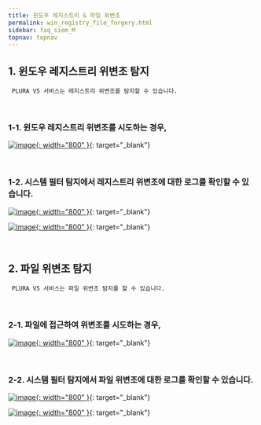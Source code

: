 ```yaml
---
title: 윈도우 레지스트리 & 파일 위변조 
permalink: win_registry_file_forgery.html
sidebar: faq_siem_M
topnav: topnav
---
```


## 1. 윈도우 레지스트리 위변조 탐지

     PLURA V5 서비스는 레지스트리 위변조를 탐지할 수 있습니다.

<br />

### 1-1. 윈도우 레지스트리 위변조를 시도하는 경우,

[![image](/docs/images/Additianal/win_registry/1.png){: width="800" }](/docs/images/Additianal/win_registry/1.png){: target="_blank"}

<br />

### 1-2. 시스템 필터 탐지에서 레지스트리 위변조에 대한 로그를 확인할 수 있습니다.

[![image](/docs/images/Additianal/win_registry/2.png){: width="800" }](/docs/images/Additianal/win_registry/2.png){: target="_blank"}

[![image](/docs/images/Additianal/win_registry/3.png){: width="800" }](/docs/images/Additianal/win_registry/3.png){: target="_blank"}

<br />

## 2. 파일 위변조 탐지 

     PLURA V5 서비스는 파일 위변조 탐지를 할 수 있습니다.

<br />

### 2-1. 파일에 접근하여 위변조를 시도하는 경우,

[![image](/docs/images/Additianal/win_registry/4.png){: width="800" }](/docs/images/Additianal/win_registry/4.png){: target="_blank"}

<br />

### 2-2. 시스템 필터 탐지에서 파일 위변조에 대한 로그를 확인할 수 있습니다.

[![image](/docs/images/Additianal/win_registry/5.png){: width="800" }](/docs/images/Additianal/win_registry/5.png){: target="_blank"}

[![image](/docs/images/Additianal/win_registry/6.png){: width="800" }](/docs/images/Additianal/win_registry/6.png){: target="_blank"}